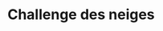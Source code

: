 ---
layout: layout_generic
language: fr
season: winter
type: B2B
menu: seminaire
topnav_color_text: 
title: Challenge des neiges
permalink: "/fr/seminaires-hiver/activites/challenge-des-neiges"
meta-title: Challenge des neiges
meta-description: Les Jeux Olympiques d'hiver de votre entreprise
image_href: https://res.cloudinary.com/deddrj0yb/image/upload/v1650990663/website/winter/white-turf-gd92ba2b4f_1920.jpg
image_alt: Se faire tracter sur la neige, en ski, par un cheval, c'est le ski joëring ou skioring ou white turf
redirection_from:
price: 65
headline: Les Jeux Olympiques d'hiver de votre entreprise
page_sections:
- template: 2colTitreTxt
  title: Challenge des neiges
  content: |-
    Les Jeux Olympiques d'hiver de votre entreprise
---